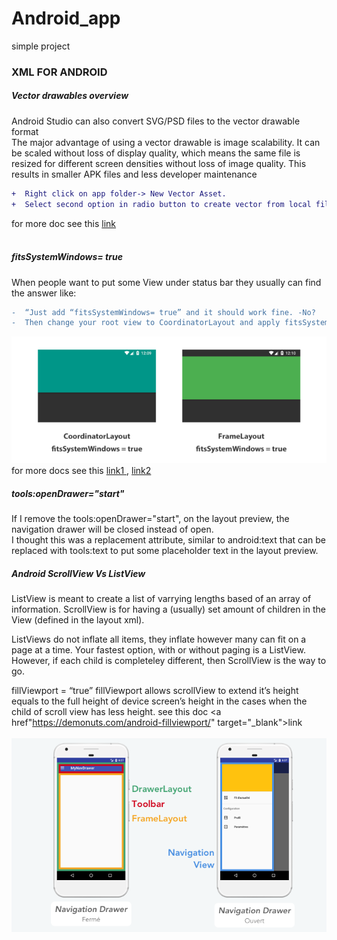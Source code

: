 # Android_app

simple project 
<h3>XML FOR ANDROID </h3>
<h5> Vector drawables overview </h5>

Android Studio can also convert SVG/PSD files to the vector drawable format<br>
The major advantage of using a vector drawable is image scalability. It can be scaled without loss of display quality, which means the same file is resized for different screen densities without loss of image quality. This results in smaller APK files and less developer maintenance


```diff
+  Right click on app folder-> New Vector Asset.
+  Select second option in radio button to create vector from local file as shown in below image.
```

for more doc see this <a href="https://developer.android.com/guide/topics/graphics/vector-drawable-resources" target="_blank">link</a> <br>
<br>
<h5>fitsSystemWindows= true</h5>
When people want to put some View under status bar they usually can find the answer like:


```diff
-  “Just add “fitsSystemWindows= true” and it should work fine. -No? 
-  Then change your root view to CoordinatorLayout and apply fitsSystemWindows = true”.
```

<img src="./image_githubDoc/1_MTnHZLNhcO9RaC948i53vw.png"><br>
for more docs see this <a href="https://proandroiddev.com/draw-under-status-bar-like-a-pro-db38cfff2870" target="_blank">link1 </a>, <a href="https://medium.com/androiddevelopers/why-would-i-want-to-fitssystemwindows-4e26d9ce1eec" target="_blank">link2</a><br>

<h5>tools:openDrawer="start"</h5>
If I remove the tools:openDrawer="start", on the layout preview, the navigation drawer will be closed instead of open.<br>
I thought this was a replacement attribute, similar to android:text that can be replaced with tools:text to put some placeholder text in the layout preview.<br>

<h5>Android ScrollView Vs ListView</h5>
ListView is meant to create a list of varrying lengths based of an array of information. ScrollView is for having a (usually) set amount of children in the View (defined in the layout xml).<br>

ListViews do not inflate all items, they inflate however many can fit on a page at a time. Your fastest option, with or without paging is a ListView. However, if each child is completeley different, then ScrollView is the way to go.<br>

fillViewport = “true”
fillViewport allows scrollView to extend it’s height equals to the full height of device screen’s height in the cases when the child of scroll view has less height.
see this doc <a href"https://demonuts.com/android-fillviewport/" target="_blank">link</a>
<br><br>
<img src="./image_githubDoc/151116481946_navigationDrawer.png"></img>
